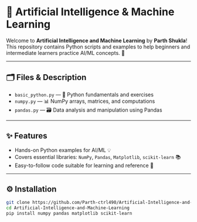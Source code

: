# 🤖 Artificial Intelligence & Machine Learning

Welcome to **Artificial Intelligence and Machine Learning** by **Parth Shukla**!  
This repository contains Python scripts and examples to help beginners and intermediate learners practice AI/ML concepts. 🚀

---

## 🗂 Files & Description

- `basic_python.py` — 🐍 Python fundamentals and exercises  
- `numpy.py` — 📊 NumPy arrays, matrices, and computations  
- `pandas.py` — 🗃 Data analysis and manipulation using Pandas  

---

## ✨ Features

- Hands-on Python examples for AI/ML 💡  
- Covers essential libraries: `NumPy`, `Pandas`, `Matplotlib`, `scikit-learn` 📚  
- Easy-to-follow code suitable for learning and reference 📝  

---

## ⚙️ Installation

```bash
git clone https://github.com/Parth-ctrl490/Artificial-Intelligence-and-Machine-Learning.git
cd Artificial-Intelligence-and-Machine-Learning
pip install numpy pandas matplotlib scikit-learn
